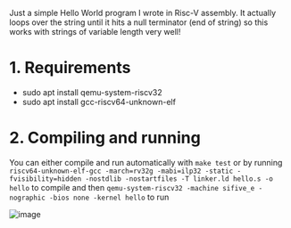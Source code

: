 Just a simple Hello World program I wrote in Risc-V assembly. It actually loops over the string until it hits a null terminator (end of string) so this works with strings of variable length very well!

# 1. Requirements 
- sudo apt install qemu-system-riscv32
- sudo apt install gcc-riscv64-unknown-elf

# 2. Compiling and running

You can either compile and run automatically with `make test` or by running `riscv64-unknown-elf-gcc -march=rv32g -mabi=ilp32 -static -fvisibility=hidden -nostdlib -nostartfiles -T linker.ld hello.s -o hello` to compile and then `qemu-system-riscv32 -machine sifive_e -nographic -bios none -kernel hello` to run


![image](https://github.com/user-attachments/assets/051f4222-bda3-42ab-8d25-ca166b76d1d0)
